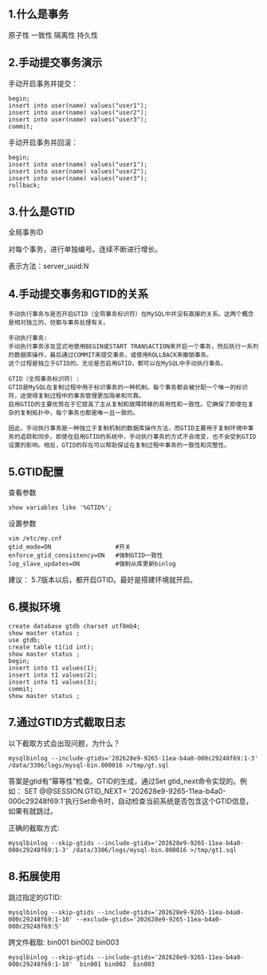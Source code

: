## 1.什么是事务

原子性 一致性 隔离性 持久性

## 2.手动提交事务演示

手动开启事务并提交：

```
begin;
insert into user(name) values("user1");
insert into user(name) values("user2");
insert into user(name) values("user3");
commit;
```

手动开启事务并回滚：

```
begin;
insert into user(name) values("user1");
insert into user(name) values("user2");
insert into user(name) values("user3");
rollback;
```

## 3.什么是GTID

全局事务ID

对每个事务，进行单独编号。连续不断进行增长。

表示方法：server_uuid:N

## 4.手动提交事务和GTID的关系

```
手动执行事务与是否开启GTID（全局事务标识符）在MySQL中并没有直接的关系。这两个概念是相对独立的，但都与事务处理有关。

手动执行事务:
手动执行事务涉及显式地使用BEGIN或START TRANSACTION来开启一个事务，然后执行一系列的数据库操作，最后通过COMMIT来提交事务，或使用ROLLBACK来撤销事务。
这个过程是独立于GTID的。无论是否启用GTID，都可以在MySQL中手动执行事务。

GTID（全局事务标识符）:
GTID是MySQL在复制过程中用于标识事务的一种机制。每个事务都会被分配一个唯一的标识符，这使得复制过程中的事务管理更加简单和可靠。
启用GTID的主要优势在于它提高了主从复制和故障转移的易用性和一致性。它确保了即使在复杂的复制拓扑中，每个事务也都是唯一且一致的。

因此，手动执行事务是一种独立于复制机制的数据库操作方法，而GTID主要用于复制环境中事务的追踪和同步。即使在启用GTID的系统中，手动执行事务的方式不会改变，也不会受到GTID设置的影响。相反，GTID的存在可以帮助保证在复制过程中事务的一致性和完整性。
```

## 5.GTID配置

查看参数

```
show variables like '%GTID%';
```

设置参数

```
vim /etc/my.cnf 
gtid_mode=ON                  #开关
enforce_gtid_consistency=ON   #强制GTID一致性
log_slave_updates=ON          #强制从库更新binlog
```

建议： 5.7版本以后，都开启GTID。最好是搭建环境就开启。

## 6.模拟环境

```
create database gtdb charset utf8mb4;
show master status ;
use gtdb;
create table t1(id int);
show master status ;
begin;
insert into t1 values(1);
insert into t1 values(2);
insert into t1 values(3);
commit;
show master status ;
```

## 7.通过GTID方式截取日志

以下截取方式会出现问题，为什么？

```
mysqlbinlog --include-gtids='202628e9-9265-11ea-b4a0-000c29248f69:1-3' /data/3306/logs/mysql-bin.000016 >/tmp/gt.sql
```

答案是gtid有“幂等性”检查。GTID的生成，通过Set gtid_next命令实现的。例如： SET @@SESSION.GTID_NEXT= '202628e9-9265-11ea-b4a0-000c29248f69:1'执行Set命令时，自动检查当前系统是否包含这个GTID信息，如果有就跳过。

正确的截取方式:

```
mysqlbinlog --skip-gtids --include-gtids='202628e9-9265-11ea-b4a0-000c29248f69:1-3' /data/3306/logs/mysql-bin.000016 >/tmp/gt1.sql
```

## 8.拓展使用

跳过指定的GTID:

```
mysqlbinlog --skip-gtids --include-gtids='202628e9-9265-11ea-b4a0-000c29248f69:1-10' --exclude-gtids='202628e9-9265-11ea-b4a0-000c29248f69:5'
```

跨文件截取: bin001 bin002 bin003

```
mysqlbinlog --skip-gtids --include-gtids='202628e9-9265-11ea-b4a0-000c29248f69:1-10'  bin001 bin002  bin003
```
